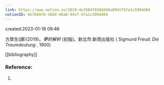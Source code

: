 ```yaml
---
link: https://www.notion.so/2019-4e7684f038dd48a094175fa1c5994d04
notionID: 4e7684f0-38dd-48a0-9417-5fa1c5994d04
---
```

created:2023-01-18 09:46

方厚生(譯)(2019)。*夢的解析* (初版)。新北市:新雨出版社 ( Sigmund Freud: *Die Traumdeutung* , 1900)

[[bibliography]]

### Reference:
1. 